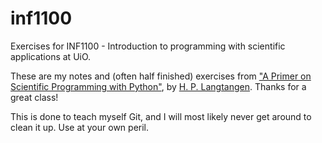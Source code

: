 inf1100
=======

Exercises for INF1100 - Introduction to programming with scientific applications at UiO.

These are my notes and (often half finished) exercises from ["A Primer on Scientific Programming with Python"](http://www.springer.com/mathematics/computational+science+%26+engineering/book/978-3-642-30292-3), by [H. P. Langtangen](https://github.com/hplgit). Thanks for a great class!

This is done to teach myself Git, and I will most likely never get around to clean it up. Use at your own peril.
